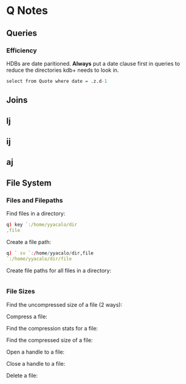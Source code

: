 # Q Notes

## Queries

### Efficiency

HDBs are date paritioned.
**Always** put a date clause first in queries to reduce the directories kdb+ needs to look in.

```q
select from Quote where date = .z.d-1
```

## Joins

## lj


## ij


## aj


## File System

### Files and Filepaths

Find files in a directory:
```q
q) key `:/home/yyacalo/dir
,file
```
Create a file path:
```q
q) ` sv `:/home/yyacalo/dir,file
`:/home/yyacalo/dir/file
```
Create file paths for all files in a directory:
```q


```
### File Sizes

Find the uncompressed size of a file (2 ways):

Compress a file:

Find the compression stats for a file:

Find the compressed size of a file:

Open a handle to a file:

Close a handle to a file:

Delete a file:
